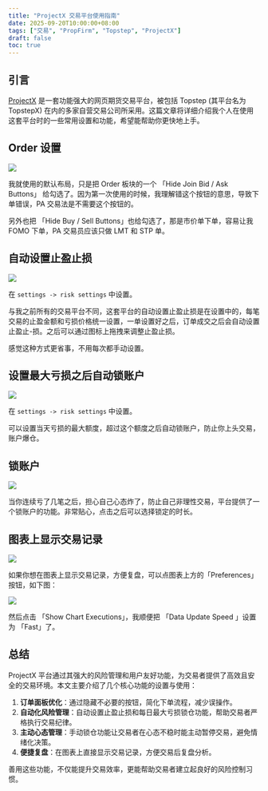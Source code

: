 ```yaml
---
title: "ProjectX 交易平台使用指南"
date: 2025-09-20T10:00:00+08:00
tags: ["交易", "PropFirm", "Topstep", "ProjectX"] 
draft: false
toc: true
---
```


## 引言

[ProjectX](https://www.projectx.com/) 是一套功能强大的网页期货交易平台，被包括 Topstep (其平台名为 TopstepX) 在内的多家自营交易公司所采用。这篇文章将详细介绍我个人在使用这套平台时的一些常用设置和功能，希望能帮助你更快地上手。

<!--more-->

## Order 设置

![](https://img.forecho.com/EW04Y2.png)

我就使用的默认布局，只是把 Order 板块的一个 「Hide Join Bid / Ask Buttons」 给勾选了。因为第一次使用的时候，我理解错这个按钮的意思，导致下单错误，PA 交易法是不需要这个按钮的。

另外也把 「Hide Buy / Sell Buttons」也给勾选了，那是市价单下单，容易让我 FOMO 下单，PA 交易员应该只做 LMT 和 STP 单。


## 自动设置止盈止损

![](https://img.forecho.com/dfZex0.png)

在 `settings -> risk settings` 中设置。

与我之前所有的交易平台不同，这套平台的自动设置止盈止损是在设置中的，每笔交易的止盈金额和亏损价格统一设置，一单设置好之后，订单成交之后会自动设置止盈止-损。之后可以通过图标上拖拽来调整止盈止损。

感觉这种方式更省事，不用每次都手动设置。


## 设置最大亏损之后自动锁账户

![](https://img.forecho.com/flGxUh.png)


在 `settings -> risk settings` 中设置。

可以设置当天亏损的最大额度，超过这个额度之后自动锁账户，防止你上头交易，账户爆仓。


## 锁账户

![](https://img.forecho.com/5PsQw9.png)

当你连续亏了几笔之后，担心自己心态炸了，防止自己非理性交易，平台提供了一个锁账户的功能。非常贴心，点击之后可以选择锁定的时长。


## 图表上显示交易记录

![](https://img.forecho.com/SdaQyZ.png)

如果你想在图表上显示交易记录，方便复盘，可以点图表上方的「Preferences」按钮，如下图：

![](https://img.forecho.com/pubNJl.png)

然后点击 「Show Chart Executions」，我顺便把 「Data Update Speed 」设置为 「Fast」了。

## 总结

ProjectX 平台通过其强大的风险管理和用户友好功能，为交易者提供了高效且安全的交易环境。本文主要介绍了几个核心功能的设置与使用：

1.  **订单面板优化**：通过隐藏不必要的按钮，简化下单流程，减少误操作。
2.  **自动化风险管理**：自动设置止盈止损和每日最大亏损锁仓功能，帮助交易者严格执行交易纪律。
3.  **主动心态管理**：手动锁仓功能让交易者在心态不稳时能主动暂停交易，避免情绪化决策。
4.  **便捷复盘**：在图表上直接显示交易记录，方便交易后复盘分析。

善用这些功能，不仅能提升交易效率，更能帮助交易者建立起良好的风险控制习惯。
